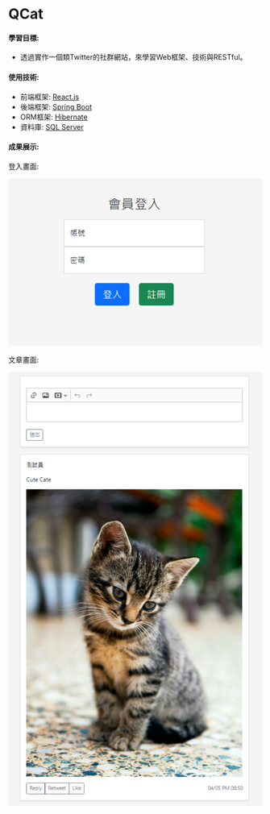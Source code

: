 # QCat

#### 學習目標:
  - 透過實作一個類Twitter的社群網站，來學習Web框架、技術與RESTful。

#### 使用技術:
  - 前端框架: [React.js](https://zh-hant.reactjs.org/)
  - 後端框架: [Spring Boot](https://spring.io/)
  - ORM框架: [Hibernate](https://hibernate.org/orm/)
  - 資料庫: [SQL Server](https://www.microsoft.com/en-us/sql-server/)

#### 成果展示:

登入畫面:

![image](https://github.com/ShengUei/Qcat/blob/ReatJS_test/image/login.png)


文章畫面:

![image](https://github.com/ShengUei/Qcat/blob/ReatJS_test/image/homePage.png)

